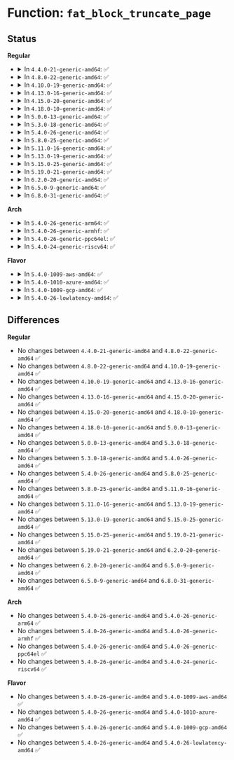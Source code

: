 # Function: <code>fat_block_truncate_page</code>

## Status
<b>Regular</b>
<ul>
<li>
<details>
<summary>In <code>4.4.0-21-generic-amd64</code>: ✅</summary>

```c
int fat_block_truncate_page(struct inode * inode, loff_t from)
```

```json
{
  "name": "fat_block_truncate_page",
  "collision_type": "Unique Global",
  "inline_type": "No",
  "funcs": [
    {
      "addr": 18446744071581981424,
      "name": "fat_block_truncate_page",
      "external": true,
      "loc": "fs/fat/inode.c:295",
      "file": "fs/fat/inode.c",
      "inline": "seen, unknown",
      "caller_inline": [],
      "caller_func": [
        "fs/fat/file.c:fat_setattr"
      ]
    }
  ],
  "symbols": [
    {
      "addr": 18446744071581981424,
      "name": "fat_block_truncate_page",
      "section": ".text",
      "bind": "STB_GLOBAL",
      "size": 27
    }
  ]
}
```
</details>
</li>
<li>
<details>
<summary>In <code>4.8.0-22-generic-amd64</code>: ✅</summary>

```c
int fat_block_truncate_page(struct inode * inode, loff_t from)
```

```json
{
  "name": "fat_block_truncate_page",
  "collision_type": "Unique Global",
  "inline_type": "No",
  "funcs": [
    {
      "addr": 18446744071582194304,
      "name": "fat_block_truncate_page",
      "external": true,
      "loc": "fs/fat/inode.c:326",
      "file": "fs/fat/inode.c",
      "inline": "seen, unknown",
      "caller_inline": [],
      "caller_func": [
        "fs/fat/file.c:fat_setattr"
      ]
    }
  ],
  "symbols": [
    {
      "addr": 18446744071582194304,
      "name": "fat_block_truncate_page",
      "section": ".text",
      "bind": "STB_GLOBAL",
      "size": 27
    }
  ]
}
```
</details>
</li>
<li>
<details>
<summary>In <code>4.10.0-19-generic-amd64</code>: ✅</summary>

```c
int fat_block_truncate_page(struct inode * inode, loff_t from)
```

```json
{
  "name": "fat_block_truncate_page",
  "collision_type": "Unique Global",
  "inline_type": "No",
  "funcs": [
    {
      "addr": 18446744071582283808,
      "name": "fat_block_truncate_page",
      "external": true,
      "loc": "fs/fat/inode.c:326",
      "file": "fs/fat/inode.c",
      "inline": "seen, unknown",
      "caller_inline": [],
      "caller_func": [
        "fs/fat/file.c:fat_setattr"
      ]
    }
  ],
  "symbols": [
    {
      "addr": 18446744071582283808,
      "name": "fat_block_truncate_page",
      "section": ".text",
      "bind": "STB_GLOBAL",
      "size": 27
    }
  ]
}
```
</details>
</li>
<li>
<details>
<summary>In <code>4.13.0-16-generic-amd64</code>: ✅</summary>

```c
int fat_block_truncate_page(struct inode * inode, loff_t from)
```

```json
{
  "name": "fat_block_truncate_page",
  "collision_type": "Unique Global",
  "inline_type": "No",
  "funcs": [
    {
      "addr": 18446744071582368336,
      "name": "fat_block_truncate_page",
      "external": true,
      "loc": "fs/fat/inode.c:326",
      "file": "fs/fat/inode.c",
      "inline": "seen, unknown",
      "caller_inline": [],
      "caller_func": [
        "fs/fat/file.c:fat_setattr"
      ]
    }
  ],
  "symbols": [
    {
      "addr": 18446744071582368336,
      "name": "fat_block_truncate_page",
      "section": ".text",
      "bind": "STB_GLOBAL",
      "size": 27
    }
  ]
}
```
</details>
</li>
<li>
<details>
<summary>In <code>4.15.0-20-generic-amd64</code>: ✅</summary>

```c
int fat_block_truncate_page(struct inode * inode, loff_t from)
```

```json
{
  "name": "fat_block_truncate_page",
  "collision_type": "Unique Global",
  "inline_type": "No",
  "funcs": [
    {
      "addr": 18446744071582519120,
      "name": "fat_block_truncate_page",
      "external": true,
      "loc": "fs/fat/inode.c:326",
      "file": "fs/fat/inode.c",
      "inline": "seen, unknown",
      "caller_inline": [],
      "caller_func": [
        "fs/fat/file.c:fat_setattr"
      ]
    }
  ],
  "symbols": [
    {
      "addr": 18446744071582519120,
      "name": "fat_block_truncate_page",
      "section": ".text",
      "bind": "STB_GLOBAL",
      "size": 27
    }
  ]
}
```
</details>
</li>
<li>
<details>
<summary>In <code>4.18.0-10-generic-amd64</code>: ✅</summary>

```c
int fat_block_truncate_page(struct inode * inode, loff_t from)
```

```json
{
  "name": "fat_block_truncate_page",
  "collision_type": "Unique Global",
  "inline_type": "No",
  "funcs": [
    {
      "addr": 18446744071582709488,
      "name": "fat_block_truncate_page",
      "external": true,
      "loc": "fs/fat/inode.c:333",
      "file": "fs/fat/inode.c",
      "inline": "seen, unknown",
      "caller_inline": [],
      "caller_func": [
        "fs/fat/file.c:fat_setattr"
      ]
    }
  ],
  "symbols": [
    {
      "addr": 18446744071582709488,
      "name": "fat_block_truncate_page",
      "section": ".text",
      "bind": "STB_GLOBAL",
      "size": 27
    }
  ]
}
```
</details>
</li>
<li>
<details>
<summary>In <code>5.0.0-13-generic-amd64</code>: ✅</summary>

```c
int fat_block_truncate_page(struct inode * inode, loff_t from)
```

```json
{
  "name": "fat_block_truncate_page",
  "collision_type": "Unique Global",
  "inline_type": "No",
  "funcs": [
    {
      "addr": 18446744071582813088,
      "name": "fat_block_truncate_page",
      "external": true,
      "loc": "fs/fat/inode.c:333",
      "file": "fs/fat/inode.c",
      "inline": "seen, unknown",
      "caller_inline": [],
      "caller_func": [
        "fs/fat/file.c:fat_setattr"
      ]
    }
  ],
  "symbols": [
    {
      "addr": 18446744071582813088,
      "name": "fat_block_truncate_page",
      "section": ".text",
      "bind": "STB_GLOBAL",
      "size": 27
    }
  ]
}
```
</details>
</li>
<li>
<details>
<summary>In <code>5.3.0-18-generic-amd64</code>: ✅</summary>

```c
int fat_block_truncate_page(struct inode * inode, loff_t from)
```

```json
{
  "name": "fat_block_truncate_page",
  "collision_type": "Unique Global",
  "inline_type": "No",
  "funcs": [
    {
      "addr": 18446744071582988064,
      "name": "fat_block_truncate_page",
      "external": true,
      "loc": "fs/fat/inode.c:334",
      "file": "fs/fat/inode.c",
      "inline": "seen, unknown",
      "caller_inline": [],
      "caller_func": [
        "fs/fat/file.c:fat_setattr"
      ]
    }
  ],
  "symbols": [
    {
      "addr": 18446744071582988064,
      "name": "fat_block_truncate_page",
      "section": ".text",
      "bind": "STB_GLOBAL",
      "size": 27
    }
  ]
}
```
</details>
</li>
<li>
<details>
<summary>In <code>5.4.0-26-generic-amd64</code>: ✅</summary>

```c
int fat_block_truncate_page(struct inode * inode, loff_t from)
```

```json
{
  "name": "fat_block_truncate_page",
  "collision_type": "Unique Global",
  "inline_type": "No",
  "funcs": [
    {
      "addr": 18446744071583094272,
      "name": "fat_block_truncate_page",
      "external": true,
      "loc": "fs/fat/inode.c:339",
      "file": "fs/fat/inode.c",
      "inline": "seen, unknown",
      "caller_inline": [],
      "caller_func": [
        "fs/fat/file.c:fat_setattr"
      ]
    }
  ],
  "symbols": [
    {
      "addr": 18446744071583094272,
      "name": "fat_block_truncate_page",
      "section": ".text",
      "bind": "STB_GLOBAL",
      "size": 27
    }
  ]
}
```
</details>
</li>
<li>
<details>
<summary>In <code>5.8.0-25-generic-amd64</code>: ✅</summary>

```c
int fat_block_truncate_page(struct inode * inode, loff_t from)
```

```json
{
  "name": "fat_block_truncate_page",
  "collision_type": "Unique Global",
  "inline_type": "No",
  "funcs": [
    {
      "addr": 18446744071583413104,
      "name": "fat_block_truncate_page",
      "external": true,
      "loc": "fs/fat/inode.c:339",
      "file": "fs/fat/inode.c",
      "inline": "seen, unknown",
      "caller_inline": [],
      "caller_func": [
        "fs/fat/file.c:fat_setattr"
      ]
    }
  ],
  "symbols": [
    {
      "addr": 18446744071583413104,
      "name": "fat_block_truncate_page",
      "section": ".text",
      "bind": "STB_GLOBAL",
      "size": 27
    }
  ]
}
```
</details>
</li>
<li>
<details>
<summary>In <code>5.11.0-16-generic-amd64</code>: ✅</summary>

```c
int fat_block_truncate_page(struct inode * inode, loff_t from)
```

```json
{
  "name": "fat_block_truncate_page",
  "collision_type": "Unique Global",
  "inline_type": "No",
  "funcs": [
    {
      "addr": 18446744071583528640,
      "name": "fat_block_truncate_page",
      "external": true,
      "loc": "fs/fat/inode.c:339",
      "file": "fs/fat/inode.c",
      "inline": "seen, unknown",
      "caller_inline": [],
      "caller_func": [
        "fs/fat/file.c:fat_setattr"
      ]
    }
  ],
  "symbols": [
    {
      "addr": 18446744071583528640,
      "name": "fat_block_truncate_page",
      "section": ".text",
      "bind": "STB_GLOBAL",
      "size": 27
    }
  ]
}
```
</details>
</li>
<li>
<details>
<summary>In <code>5.13.0-19-generic-amd64</code>: ✅</summary>

```c
int fat_block_truncate_page(struct inode * inode, loff_t from)
```

```json
{
  "name": "fat_block_truncate_page",
  "collision_type": "Unique Global",
  "inline_type": "No",
  "funcs": [
    {
      "addr": 18446744071583551808,
      "name": "fat_block_truncate_page",
      "external": true,
      "loc": "fs/fat/inode.c:339",
      "file": "fs/fat/inode.c",
      "inline": "seen, unknown",
      "caller_inline": [],
      "caller_func": [
        "fs/fat/file.c:fat_setattr"
      ]
    }
  ],
  "symbols": [
    {
      "addr": 18446744071583551808,
      "name": "fat_block_truncate_page",
      "section": ".text",
      "bind": "STB_GLOBAL",
      "size": 27
    }
  ]
}
```
</details>
</li>
<li>
<details>
<summary>In <code>5.15.0-25-generic-amd64</code>: ✅</summary>

```c
int fat_block_truncate_page(struct inode * inode, loff_t from)
```

```json
{
  "name": "fat_block_truncate_page",
  "collision_type": "Unique Global",
  "inline_type": "No",
  "funcs": [
    {
      "addr": 18446744071583910080,
      "name": "fat_block_truncate_page",
      "external": true,
      "loc": "fs/fat/inode.c:339",
      "file": "fs/fat/inode.c",
      "inline": "seen, unknown",
      "caller_inline": [],
      "caller_func": [
        "fs/fat/file.c:fat_setattr"
      ]
    }
  ],
  "symbols": [
    {
      "addr": 18446744071583910080,
      "name": "fat_block_truncate_page",
      "section": ".text",
      "bind": "STB_GLOBAL",
      "size": 27
    }
  ]
}
```
</details>
</li>
<li>
<details>
<summary>In <code>5.19.0-21-generic-amd64</code>: ✅</summary>

```c
int fat_block_truncate_page(struct inode * inode, loff_t from)
```

```json
{
  "name": "fat_block_truncate_page",
  "collision_type": "Unique Global",
  "inline_type": "No",
  "funcs": [
    {
      "addr": 18446744071584487488,
      "name": "fat_block_truncate_page",
      "external": true,
      "loc": "fs/fat/inode.c:339",
      "file": "fs/fat/inode.c",
      "inline": "seen, unknown",
      "caller_inline": [],
      "caller_func": [
        "fs/fat/file.c:fat_setattr"
      ]
    }
  ],
  "symbols": [
    {
      "addr": 18446744071584487488,
      "name": "fat_block_truncate_page",
      "section": ".text",
      "bind": "STB_GLOBAL",
      "size": 37
    }
  ]
}
```
</details>
</li>
<li>
<details>
<summary>In <code>6.2.0-20-generic-amd64</code>: ✅</summary>

```c
int fat_block_truncate_page(struct inode * inode, loff_t from)
```

```json
{
  "name": "fat_block_truncate_page",
  "collision_type": "Unique Global",
  "inline_type": "No",
  "funcs": [
    {
      "addr": 18446744071585152848,
      "name": "fat_block_truncate_page",
      "external": true,
      "loc": "fs/fat/inode.c:334",
      "file": "fs/fat/inode.c",
      "inline": "seen, unknown",
      "caller_inline": [],
      "caller_func": [
        "fs/fat/file.c:fat_setattr"
      ]
    }
  ],
  "symbols": [
    {
      "addr": 18446744071585152848,
      "name": "fat_block_truncate_page",
      "section": ".text",
      "bind": "STB_GLOBAL",
      "size": 37
    }
  ]
}
```
</details>
</li>
<li>
<details>
<summary>In <code>6.5.0-9-generic-amd64</code>: ✅</summary>

```c
int fat_block_truncate_page(struct inode * inode, loff_t from)
```

```json
{
  "name": "fat_block_truncate_page",
  "collision_type": "Unique Global",
  "inline_type": "No",
  "funcs": [
    {
      "addr": 18446744071585382000,
      "name": "fat_block_truncate_page",
      "external": true,
      "loc": "fs/fat/inode.c:334",
      "file": "fs/fat/inode.c",
      "inline": "seen, unknown",
      "caller_inline": [],
      "caller_func": [
        "fs/fat/file.c:fat_setattr"
      ]
    }
  ],
  "symbols": [
    {
      "addr": 18446744071585382000,
      "name": "fat_block_truncate_page",
      "section": ".text",
      "bind": "STB_GLOBAL",
      "size": 37
    }
  ]
}
```
</details>
</li>
<li>
<details>
<summary>In <code>6.8.0-31-generic-amd64</code>: ✅</summary>

```c
int fat_block_truncate_page(struct inode * inode, loff_t from)
```

```json
{
  "name": "fat_block_truncate_page",
  "collision_type": "Unique Global",
  "inline_type": "No",
  "funcs": [
    {
      "addr": 18446744071585616848,
      "name": "fat_block_truncate_page",
      "external": true,
      "loc": "fs/fat/inode.c:334",
      "file": "fs/fat/inode.c",
      "inline": "seen, unknown",
      "caller_inline": [],
      "caller_func": [
        "fs/fat/file.c:fat_setattr"
      ]
    }
  ],
  "symbols": [
    {
      "addr": 18446744071585616848,
      "name": "fat_block_truncate_page",
      "section": ".text",
      "bind": "STB_GLOBAL",
      "size": 37
    }
  ]
}
```
</details>
</li>
</ul>
<b>Arch</b>
<ul>
<li>
<details>
<summary>In <code>5.4.0-26-generic-arm64</code>: ✅</summary>

```c
int fat_block_truncate_page(struct inode * inode, loff_t from)
```

```json
{
  "name": "fat_block_truncate_page",
  "collision_type": "Unique Global",
  "inline_type": "No",
  "funcs": [
    {
      "addr": 18446603336494801768,
      "name": "fat_block_truncate_page",
      "external": true,
      "loc": "fs/fat/inode.c:339",
      "file": "fs/fat/inode.c",
      "inline": "seen, unknown",
      "caller_inline": [],
      "caller_func": [
        "fs/fat/file.c:fat_setattr"
      ]
    }
  ],
  "symbols": [
    {
      "addr": 18446603336494801768,
      "name": "fat_block_truncate_page",
      "section": ".text",
      "bind": "STB_GLOBAL",
      "size": 60
    }
  ]
}
```
</details>
</li>
<li>
<details>
<summary>In <code>5.4.0-26-generic-armhf</code>: ✅</summary>

```c
int fat_block_truncate_page(struct inode * inode, loff_t from)
```

```json
{
  "name": "fat_block_truncate_page",
  "collision_type": "Unique Global",
  "inline_type": "No",
  "funcs": [
    {
      "addr": 3228221324,
      "name": "fat_block_truncate_page",
      "external": true,
      "loc": "fs/fat/inode.c:339",
      "file": "fs/fat/inode.c",
      "inline": "seen, unknown",
      "caller_inline": [],
      "caller_func": [
        "fs/fat/file.c:fat_setattr"
      ]
    }
  ],
  "symbols": [
    {
      "addr": 3228221324,
      "name": "fat_block_truncate_page",
      "section": ".text",
      "bind": "STB_GLOBAL",
      "size": 52
    }
  ]
}
```
</details>
</li>
<li>
<details>
<summary>In <code>5.4.0-26-generic-ppc64el</code>: ✅</summary>

```c
int fat_block_truncate_page(struct inode * inode, loff_t from)
```

```json
{
  "name": "fat_block_truncate_page",
  "collision_type": "Unique Global",
  "inline_type": "No",
  "funcs": [
    {
      "addr": 13835058055288640224,
      "name": "fat_block_truncate_page",
      "external": true,
      "loc": "fs/fat/inode.c:339",
      "file": "fs/fat/inode.c",
      "inline": "seen, unknown",
      "caller_inline": [],
      "caller_func": [
        "fs/fat/file.c:fat_setattr"
      ]
    }
  ],
  "symbols": [
    {
      "addr": 13835058055288640224,
      "name": "fat_block_truncate_page",
      "section": ".text",
      "bind": "STB_GLOBAL",
      "size": 64
    }
  ]
}
```
</details>
</li>
<li>
<details>
<summary>In <code>5.4.0-24-generic-riscv64</code>: ✅</summary>

```c
int fat_block_truncate_page(struct inode * inode, loff_t from)
```

```json
{
  "name": "fat_block_truncate_page",
  "collision_type": "Unique Global",
  "inline_type": "No",
  "funcs": [
    {
      "addr": 18446743936274130690,
      "name": "fat_block_truncate_page",
      "external": true,
      "loc": "fs/fat/inode.c:339",
      "file": "fs/fat/inode.c",
      "inline": "seen, unknown",
      "caller_inline": [],
      "caller_func": [
        "fs/fat/file.c:fat_setattr"
      ]
    }
  ],
  "symbols": [
    {
      "addr": 18446743936274130690,
      "name": "fat_block_truncate_page",
      "section": ".text",
      "bind": "STB_GLOBAL",
      "size": 60
    }
  ]
}
```
</details>
</li>
</ul>
<b>Flavor</b>
<ul>
<li>
<details>
<summary>In <code>5.4.0-1009-aws-amd64</code>: ✅</summary>

```c
int fat_block_truncate_page(struct inode * inode, loff_t from)
```

```json
{
  "name": "fat_block_truncate_page",
  "collision_type": "Unique Global",
  "inline_type": "No",
  "funcs": [
    {
      "addr": 18446744071583063008,
      "name": "fat_block_truncate_page",
      "external": true,
      "loc": "fs/fat/inode.c:339",
      "file": "fs/fat/inode.c",
      "inline": "seen, unknown",
      "caller_inline": [],
      "caller_func": [
        "fs/fat/file.c:fat_setattr"
      ]
    }
  ],
  "symbols": [
    {
      "addr": 18446744071583063008,
      "name": "fat_block_truncate_page",
      "section": ".text",
      "bind": "STB_GLOBAL",
      "size": 27
    }
  ]
}
```
</details>
</li>
<li>
<details>
<summary>In <code>5.4.0-1010-azure-amd64</code>: ✅</summary>

```c
int fat_block_truncate_page(struct inode * inode, loff_t from)
```

```json
{
  "name": "fat_block_truncate_page",
  "collision_type": "Unique Global",
  "inline_type": "No",
  "funcs": [
    {
      "addr": 18446744071583000160,
      "name": "fat_block_truncate_page",
      "external": true,
      "loc": "fs/fat/inode.c:339",
      "file": "fs/fat/inode.c",
      "inline": "seen, unknown",
      "caller_inline": [],
      "caller_func": [
        "fs/fat/file.c:fat_setattr"
      ]
    }
  ],
  "symbols": [
    {
      "addr": 18446744071583000160,
      "name": "fat_block_truncate_page",
      "section": ".text",
      "bind": "STB_GLOBAL",
      "size": 27
    }
  ]
}
```
</details>
</li>
<li>
<details>
<summary>In <code>5.4.0-1009-gcp-amd64</code>: ✅</summary>

```c
int fat_block_truncate_page(struct inode * inode, loff_t from)
```

```json
{
  "name": "fat_block_truncate_page",
  "collision_type": "Unique Global",
  "inline_type": "No",
  "funcs": [
    {
      "addr": 18446744071583051616,
      "name": "fat_block_truncate_page",
      "external": true,
      "loc": "fs/fat/inode.c:339",
      "file": "fs/fat/inode.c",
      "inline": "seen, unknown",
      "caller_inline": [],
      "caller_func": [
        "fs/fat/file.c:fat_setattr"
      ]
    }
  ],
  "symbols": [
    {
      "addr": 18446744071583051616,
      "name": "fat_block_truncate_page",
      "section": ".text",
      "bind": "STB_GLOBAL",
      "size": 27
    }
  ]
}
```
</details>
</li>
<li>
<details>
<summary>In <code>5.4.0-26-lowlatency-amd64</code>: ✅</summary>

```c
int fat_block_truncate_page(struct inode * inode, loff_t from)
```

```json
{
  "name": "fat_block_truncate_page",
  "collision_type": "Unique Global",
  "inline_type": "No",
  "funcs": [
    {
      "addr": 18446744071583140800,
      "name": "fat_block_truncate_page",
      "external": true,
      "loc": "fs/fat/inode.c:339",
      "file": "fs/fat/inode.c",
      "inline": "seen, unknown",
      "caller_inline": [],
      "caller_func": [
        "fs/fat/file.c:fat_setattr"
      ]
    }
  ],
  "symbols": [
    {
      "addr": 18446744071583140800,
      "name": "fat_block_truncate_page",
      "section": ".text",
      "bind": "STB_GLOBAL",
      "size": 27
    }
  ]
}
```
</details>
</li>
</ul>

## Differences
<b>Regular</b>
<ul>
<li>
No changes between <code>4.4.0-21-generic-amd64</code> and <code>4.8.0-22-generic-amd64</code> ✅
</li>
<li>
No changes between <code>4.8.0-22-generic-amd64</code> and <code>4.10.0-19-generic-amd64</code> ✅
</li>
<li>
No changes between <code>4.10.0-19-generic-amd64</code> and <code>4.13.0-16-generic-amd64</code> ✅
</li>
<li>
No changes between <code>4.13.0-16-generic-amd64</code> and <code>4.15.0-20-generic-amd64</code> ✅
</li>
<li>
No changes between <code>4.15.0-20-generic-amd64</code> and <code>4.18.0-10-generic-amd64</code> ✅
</li>
<li>
No changes between <code>4.18.0-10-generic-amd64</code> and <code>5.0.0-13-generic-amd64</code> ✅
</li>
<li>
No changes between <code>5.0.0-13-generic-amd64</code> and <code>5.3.0-18-generic-amd64</code> ✅
</li>
<li>
No changes between <code>5.3.0-18-generic-amd64</code> and <code>5.4.0-26-generic-amd64</code> ✅
</li>
<li>
No changes between <code>5.4.0-26-generic-amd64</code> and <code>5.8.0-25-generic-amd64</code> ✅
</li>
<li>
No changes between <code>5.8.0-25-generic-amd64</code> and <code>5.11.0-16-generic-amd64</code> ✅
</li>
<li>
No changes between <code>5.11.0-16-generic-amd64</code> and <code>5.13.0-19-generic-amd64</code> ✅
</li>
<li>
No changes between <code>5.13.0-19-generic-amd64</code> and <code>5.15.0-25-generic-amd64</code> ✅
</li>
<li>
No changes between <code>5.15.0-25-generic-amd64</code> and <code>5.19.0-21-generic-amd64</code> ✅
</li>
<li>
No changes between <code>5.19.0-21-generic-amd64</code> and <code>6.2.0-20-generic-amd64</code> ✅
</li>
<li>
No changes between <code>6.2.0-20-generic-amd64</code> and <code>6.5.0-9-generic-amd64</code> ✅
</li>
<li>
No changes between <code>6.5.0-9-generic-amd64</code> and <code>6.8.0-31-generic-amd64</code> ✅
</li>
</ul>
<b>Arch</b>
<ul>
<li>
No changes between <code>5.4.0-26-generic-amd64</code> and <code>5.4.0-26-generic-arm64</code> ✅
</li>
<li>
No changes between <code>5.4.0-26-generic-amd64</code> and <code>5.4.0-26-generic-armhf</code> ✅
</li>
<li>
No changes between <code>5.4.0-26-generic-amd64</code> and <code>5.4.0-26-generic-ppc64el</code> ✅
</li>
<li>
No changes between <code>5.4.0-26-generic-amd64</code> and <code>5.4.0-24-generic-riscv64</code> ✅
</li>
</ul>
<b>Flavor</b>
<ul>
<li>
No changes between <code>5.4.0-26-generic-amd64</code> and <code>5.4.0-1009-aws-amd64</code> ✅
</li>
<li>
No changes between <code>5.4.0-26-generic-amd64</code> and <code>5.4.0-1010-azure-amd64</code> ✅
</li>
<li>
No changes between <code>5.4.0-26-generic-amd64</code> and <code>5.4.0-1009-gcp-amd64</code> ✅
</li>
<li>
No changes between <code>5.4.0-26-generic-amd64</code> and <code>5.4.0-26-lowlatency-amd64</code> ✅
</li>
</ul>
